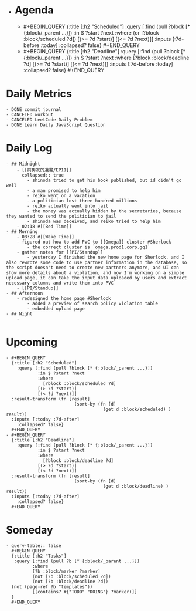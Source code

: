 - # Agenda
	- #+BEGIN_QUERY
	  {:title [:h2 "Scheduled"]
	    :query [:find (pull ?block [* {:block/_parent ...}])
	            :in $ ?start ?next
	            :where
	            (or
	              [?block :block/scheduled ?d])
	            [(>= ?d ?start)]
	            [(<= ?d ?next)]]
	  :inputs [:7d-before :today]
	    :collapsed? false}
	  #+END_QUERY
	- #+BEGIN_QUERY
	  {:title [:h2 "Deadline"]
	    :query [:find (pull ?block [* {:block/_parent ...}])
	            :in $ ?start ?next
	            :where
	              [?block :block/deadline ?d]
	            [(>= ?d ?start)]
	            [(<= ?d ?next)]]
	    :inputs [:7d-before :today]
	    :collapsed? false}
	  #+END_QUERY
# Daily Metrics
	- DONE commit journal
	- CANCELED workout
	- CANCELED LeetCode Daily Problem
	- DONE Learn Daily JavaScript Question
# Daily Log
	- ## Midnight
		- [[前男友的遺書/EP11]]
		  collapsed:: true
			- shinoda tried to get his book published, but id didn't go well
			- a man promised to help him
			- reiko went on a vacation
			- a politician lost three hundred millions
			- reiko actually went into jail
			- the money was actually hidden by the secretaries, because they wanted to send the politician to jail
			- shinoda was deceived, and reiko tried to help him
		- 02:18 #[[Bed Time]]
	- ## Morning
		- 08:28 #[[Wake Time]]
		- figured out how to add PVC to [[Omega]] cluster #Sherlock
			- the correct cluster is `omega.prod1.corp.gq1`
		- gather notes for [[PI/Standup]]
			- yesterday I finished the new home page for Sherlock, and I also rewrote some code to use partner information in the database, so the script doesn't need to create new partners anymore, and UI can show more details about a violation, and now I'm working on a simple upload page, it can take the input data uploaded by users and extract necessary columns and write them into PVC
		- [[PI/Standup]]
	- ## Afternoon
		- redesigned the home page #Sherlock
			- added a preview of search policy violation table
			- embedded upload page
	- ## Night
		-
# Upcoming
	- #+BEGIN_QUERY
	  {:title [:h2 "Scheduled"]
	    :query [:find (pull ?block [* {:block/_parent ...}])
	            :in $ ?start ?next
	            :where
	              [?block :block/scheduled ?d]
	            [(> ?d ?start)]
	            [(< ?d ?next)]]
	  :result-transform (fn [result]
	                          (sort-by (fn [d]
	                                     (get d :block/scheduled) ) result))    
	  :inputs [:today :7d-after]
	    :collapsed? false}
	  #+END_QUERY
	- #+BEGIN_QUERY
	  {:title [:h2 "Deadline"]
	    :query [:find (pull ?block [* {:block/_parent ...}])
	            :in $ ?start ?next
	            :where
	              [?block :block/deadline ?d]
	            [(> ?d ?start)]
	            [(< ?d ?next)]]
	  :result-transform (fn [result]
	                          (sort-by (fn [d]
	                                     (get d :block/deadline) ) result))    
	  :inputs [:today :7d-after]
	    :collapsed? false}
	  #+END_QUERY
# Someday
	- query-table:: false
	  #+BEGIN_QUERY
	  {:title [:h2 "Tasks"]
	   :query [:find (pull ?b [* {:block/_parent ...}])
	          :where
	          [?b :block/marker ?marker]
	          (not [?b :block/scheduled ?d])
	          (not [?b :block/deadline ?d])
	  (not (page-ref ?b "templates"))
	          [(contains? #{"TODO" "DOING"} ?marker)]]
	  }
	  #+END_QUERY
